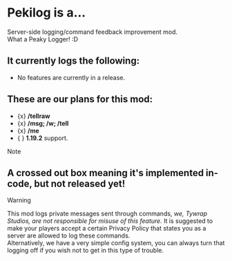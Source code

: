 # Pekilog is a...
Server-side logging/command feedback improvement mod. 
<br/>What a Peaky Logger! :D
<br/>
## It currently logs the following:
- No features are currently in a release.

## These are our plans for this mod:
- {x} **/tellraw**
- {x} **/msg; /w; /tell**
- {x} **/me**
- { } **1.19.2** support.
> [!NOTE]
A crossed out box meaning it's implemented in-code, but not released yet!
---
> [!WARNING]
This mod logs private messages sent through commands, *we, Tywrap Studios, are not responsible for misuse of this feature.*
It is suggested to make your players accept a certain Privacy Policy that states you as a server are allowed to log these commands.
<br/>Alternatively, we have a very simple config system, you can always turn that logging off if you wish not to get in this type of trouble.
